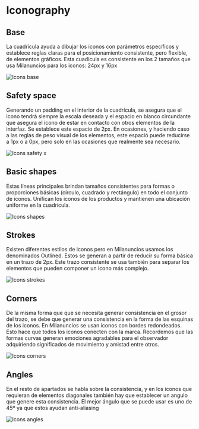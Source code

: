 # Iconography

## Base

La cuadrícula ayuda a dibujar los iconos con parámetros específicos y establece reglas claras para el posicionamiento consistente, pero flexible, de elementos gráficos. Esta cuadícula es consistente en los 2 tamaños que usa Milanuncios para los iconos: 24px y 16px

![Icons base](https://raw.githubusercontent.com/turolopezsanabria/design-systems-playbook/master/ASSETS/icons-base.png)

## Safety space

Generando un padding en el interior de la cuadrícula, se asegura que el icono tendrá siempre la escala deseada y el espacio en blanco circundante que asegura el icono de estar en contacto con otros elementos de la interfaz. Se establece este espacio de 2px. En ocasiones, y haciendo caso a las reglas de peso visual de los elementos, este espació puede reducirse a 1px o a 0px, pero solo en las ocasiones que realmente sea necesario.

![Icons safety](https://raw.githubusercontent.com/turolopezsanabria/design-systems-playbook/master/ASSETS/icons-safety.jpg)
x
## Basic shapes

Estas líneas principales brindan tamaños consistentes para formas o proporciones básicas (círculo, cuadrado y rectángulo) en todo el conjunto de iconos. Unifican los iconos de los productos y mantienen una ubicación uniforme en la cuadrícula.

![Icons shapes](https://raw.githubusercontent.com/turolopezsanabria/design-systems-playbook/master/ASSETS/icons-shapes.jpg)

## Strokes

Existen diferentes estilos de iconos pero en Milanuncios usamos los denominados Outlined. Estos se generan a partir de reducir su forma básica en un trazo de 2px. Este trazo consistente se usa también para separar los elementos que pueden componer un icono más complejo.

![Icons strokes](https://raw.githubusercontent.com/turolopezsanabria/design-systems-playbook/master/ASSETS/icons-strokes.jpg)

## Corners

De la misma forma que que se necesita generar consistencia en el grosor del trazo, se debe que generar una consistencia en la forma de las esquinas de los iconos. En Milanuncios se usan iconos con bordes redondeados. Esto hace que todos los iconos conecten con la marca. Recordemos  que las formas curvas generan emociones agradables para el observador adquiriendo significados de movimiento y amistad entre otros.

![Icons corners](https://raw.githubusercontent.com/turolopezsanabria/design-systems-playbook/master/ASSETS/icons-corners.png)

## Angles

En el resto de apartados se habla sobre la consistencia, y en los iconos que requieran de elementos diagonales también hay que establecer un angulo que genere esta consistencia. El mejor ángulo que se puede usar es uno de 45º ya que estos ayudan anti-aliasing

![Icons angles](https://raw.githubusercontent.com/turolopezsanabria/design-systems-playbook/master/ASSETS/icons-angles.png)